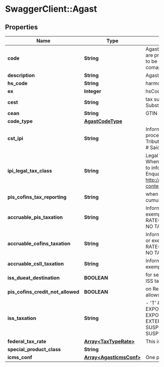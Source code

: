 # SwaggerClient::Agast

## Properties
Name | Type | Description | Notes
------------ | ------------- | ------------- | -------------
**code** | **String** | Agast Code. AGAST (Avalara Goods and Services Types) are preset products with default tax definitions available to be used as provided or copied to create an specific comapany item. | 
**description** | **String** | Agast Description | [optional] 
**hs_code** | **String** | harmonized code, NCM or LC 116 | [optional] 
**ex** | **Integer** | hsCode Exception for IPI tax | [optional] 
**cest** | **String** | tax substitution code - Codigo especificador da Substuicao Tributaria | [optional] 
**cean** | **String** | GTIN NUMBER | [optional] 
**code_type** | [**AgastCodeType**](AgastCodeType.md) |  | [optional] 
**cst_ipi** | **String** | Inform if this process is subject to IPI taxation on output process - &#39;50&#39; # Saída Tributada - &#39;51&#39; # Saída Tributável com Alíquota Zero - &#39;52&#39; # Saída Isenta - &#39;53&#39; # Saída Não-Tributada - &#39;54&#39; # Saída Imune  | [optional] 
**ipi_legal_tax_class** | **String** | Legal tax classificação for IPI (enquadramento tributário) When the process has CST IPI 52 or 54, it is mandatory to inform a Reason Code, see Anexo XIV - Código de Enquadramento Legal do IPI from  http://www.nfe.fazenda.gov.br/portal/exibirArquivo.aspx?conteudo&#x3D;mCnJajU4BKU&#x3D;  | [optional] 
**pis_cofins_tax_reporting** | **String** | when the company is Real Profit inform if this item is cumulative or no cumulative by default | [optional] 
**accruable_pis_taxation** | **String** | Inform if this item by nature is subject to PIS taxation or exempt - &#39;T&#39; # TAXABLE - &#39;Z&#39; # TAXABLE WITH RATE&#x3D;0.00 - &#39;E&#39; # EXEMPT - &#39;H&#39; # SUSPENDED - &#39;N&#39; # NO TAXABLE  | [optional] 
**accruable_cofins_taxation** | **String** | Inform if this item by nature is subject to COFINS taxation or exempt - &#39;T&#39; # TAXABLE - &#39;Z&#39; # TAXABLE WITH RATE&#x3D;0.00 - &#39;E&#39; # EXEMPT - &#39;H&#39; # SUSPENDED - &#39;N&#39; # NO TAXABLE  | [optional] 
**accruable_csll_taxation** | **String** | Inform if this item by nature is subject to CSLL taxation or exempt - &#39;T&#39; # TAXABLE - &#39;E&#39; # EXEMPT  | [optional] 
**iss_dueat_destination** | **BOOLEAN** | for service items with City Jurisdiction, inform where the ISS tax is due | [optional] 
**pis_cofins_credit_not_allowed** | **BOOLEAN** | on Real Profit Purchase transaction, inform if this item allows tax credits when it is non-cumulative | [optional] 
**iss_taxation** | **String** | - &#39;T&#39; # TAXABLE - TRIBUTÁVEL INCLUSIVE PARA EXPORTAÇÃO&#39; - &#39;E&#39; # TAXABLE WITH EXEMPTION FOR EXPORTS - ISENTO PARA SERVIÇOS PRESTADOS AO EXTERIOR (DEFAULT) - &#39;F&#39; # EXEMPT - &#39;A&#39; # SUSPENDED FOR ADMINISTRATIVE REASON - &#39;L&#39; # SUSPENDED FOR LEGAL DECISION - &#39;I&#39; # IMMUNE  | [optional] 
**federal_tax_rate** | [**Array&lt;TaxTypeRate&gt;**](TaxTypeRate.md) | This is an array of tax object related to an agast. | [optional] 
**special_product_class** | **String** |  | [optional] 
**icms_conf** | [**Array&lt;AgastIcmsConf&gt;**](AgastIcmsConf.md) | One per State | [optional] 


